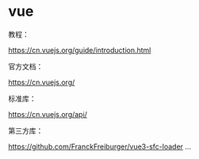 # vue

教程：

<https://cn.vuejs.org/guide/introduction.html>

官方文档：

<https://cn.vuejs.org/>

标准库：

<https://cn.vuejs.org/api/>

第三方库：

<https://github.com/FranckFreiburger/vue3-sfc-loader>
...

